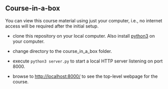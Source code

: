 ## Course-in-a-box

You can view this course material using just your computer, i.e., no
internet access will be required after the initial setup.

* clone this repository on your local computer.  Also install <a href="https://www.python.org/downloads/">python3</a> on your computer.

* change directory to the course_in_a_box folder.

* execute `python3 server.py` to start a local HTTP server listening on port 8000.

* browse to <a href="http://localhost:8000/">http://localhost:8000/</a> to see the
top-level webpage for the course.
